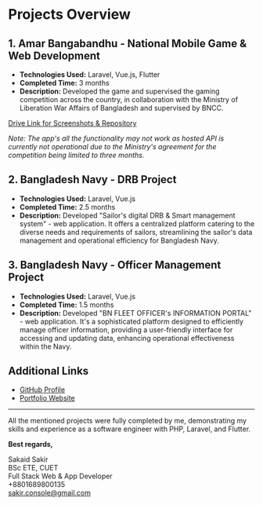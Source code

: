 # Projects Overview

## 1. Amar Bangabandhu - National Mobile Game & Web Development

- **Technologies Used:** Laravel, Vue.js, Flutter
- **Completed Time:** 3 months
- **Description:** Developed the game and supervised the gaming competition across the country, in collaboration with the Ministry of Liberation War Affairs of Bangladesh and supervised by BNCC.

[Drive Link for Screenshots & Repository](https://drive.google.com/file/d/1zABh3bvIofDrXo_TRQL5Wnuidjw8S_BF/view)

_Note: The app's all the functionality may not work as hosted API is currently not operational due to the Ministry's agreement for the competition being limited to three months._

## 2. Bangladesh Navy - DRB Project

- **Technologies Used:** Laravel, Vue.js
- **Completed Time:** 2.5 months
- **Description:** Developed "Sailor's digital DRB & Smart management system" - web application. It offers a centralized platform catering to the diverse needs and requirements of sailors, streamlining the sailor's data management and operational efficiency for Bangladesh Navy.

## 3. Bangladesh Navy - Officer Management Project

- **Technologies Used:** Laravel, Vue.js
- **Completed Time:** 1.5 months
- **Description:** Developed "BN FLEET OFFICER's INFORMATION PORTAL" - web application. It's a sophisticated platform designed to efficiently manage officer information, providing a user-friendly interface for accessing and updating data, enhancing operational effectiveness within the Navy.

## Additional Links

- [GitHub Profile](https://www.github.com/sakir-console)
- [Portfolio Website](https://sakir-console.github.io)

---

All the mentioned projects were fully completed by me, demonstrating my skills and experience as a software engineer with PHP, Laravel, and Flutter.

**Best regards,**

Sakaid Sakir  
BSc ETE, CUET  
Full Stack Web & App Developer  
+8801689800135  
sakir.console@gmail.com
